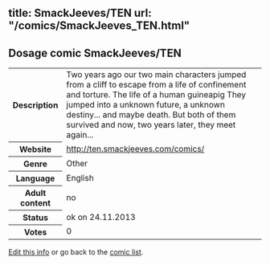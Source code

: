 title: SmackJeeves/TEN
url: "/comics/SmackJeeves_TEN.html"
---
Dosage comic SmackJeeves/TEN
-----------------------------------------

<p id="msg"></p>
<script type="text/javascript">
if (window.location.search === '?edit_info_mail=sent_ok') {
  var elem = document.getElementById("msg");
  elem.innerHTML = 'Edited information sucessfully sent for review, which is usually done daily. Thanks!';
  elem.className = 'ok';
}
</script>
<table class="comicinfo">
<tr>
<th>Description</th><td>Two years ago our two main characters jumped from a cliff to escape from a life of confinement and torture. The life of a human guineapig They jumped into a unknown future, a unknown destiny... and maybe death. But both of them survived and now, two years later, they meet again...</td>
</tr>
<tr>
<th>Website</th><td><a href="http://ten.smackjeeves.com/comics/">http://ten.smackjeeves.com/comics/</a></td>
</tr>
<tr>
<th>Genre</th><td>Other</td>
</tr>
<tr>
<th>Language</th><td>English</td>
</tr>
<tr>
<th>Adult content</th><td>no</td>
</tr>
<tr>
<th>Status</th><td>ok on 24.11.2013</td>
</tr>
<tr>
<th>Votes</th><td>0</td>
</tr>
</table>

[Edit this info](SmackJeeves_TEN_edit.html) or go back to the [comic list](../comic-index.html).
